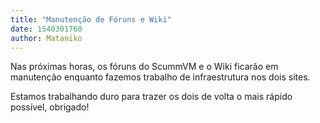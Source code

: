 ```yaml
---
title: "Manutenção de Fóruns e Wiki"
date: 1540301760
author: Mataniko
---
```


Nas próximas horas, os fóruns do ScummVM e o Wiki ficarão em manutenção enquanto fazemos trabalho de infraestrutura nos dois sites.

Estamos trabalhando duro para trazer os dois de volta o mais rápido possível, obrigado!
